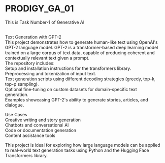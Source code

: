 # PRODIGY_GA_01
This is Task Number-1 of Generative AI

<br>
Text Generation with GPT-2
<br>
This project demonstrates how to generate human-like text using OpenAI's GPT-2 language model. GPT-2 is a transformer-based deep learning model trained on a large corpus of text data, capable of producing coherent and contextually relevant text given a prompt.
<br>
The repository includes:
<br>
Setup and installation instructions for the transformers library.
<br>
Preprocessing and tokenization of input text.
<br>
Text generation scripts using different decoding strategies (greedy, top-k, top-p sampling).
<br>
Optional fine-tuning on custom datasets for domain-specific text generation.
<br>
Examples showcasing GPT-2's ability to generate stories, articles, and dialogue.
<br>

Use Cases
<br>
Creative writing and story generation
<br>
Chatbots and conversational AI
<br>
Code or documentation generation
<br>
Content assistance tools
<br>

This project is ideal for exploring how large language models can be applied to real-world text generation tasks using Python and the Hugging Face Transformers library.
